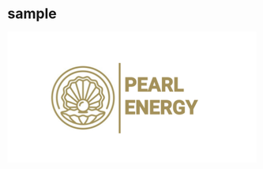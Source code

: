 # sample

![PearlEnergy Logo](https://github.com/nayaksomkar/PearlEnergy/blob/master/assets/images/logo.png)
